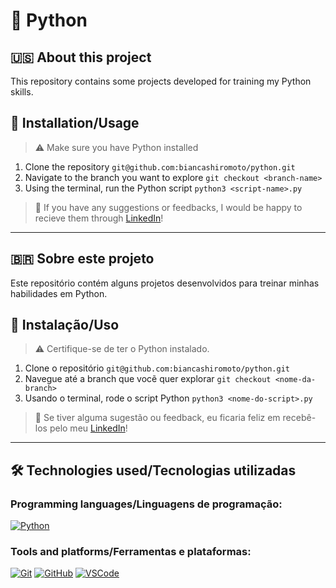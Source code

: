 # 🐍 Python

## 🇺🇸 About this project

This repository contains some projects developed for training my Python skills.

<!-- You can find more detailed information about each project in its branch's `README` -->

## 📝 Installation/Usage

> ⚠️ Make sure you have Python installed

1. Clone the repository `git@github.com:biancashiromoto/python.git`
2. Navigate to the branch you want to explore `git checkout <branch-name>`
3. Using the terminal, run the Python script `python3 <script-name>.py`

> 💬 If you have any suggestions or feedbacks, I would be happy to recieve them through <a href="https://www.linkedin.com/in/bshiromoto/" target="_blank">LinkedIn</a>!

<hr>

## 🇧🇷 Sobre este projeto

Este repositório contém alguns projetos desenvolvidos para treinar minhas habilidades em Python.

<!-- Você pode achar informações mais detalhadas sobre cada projeto no `README` da branch. -->

## 📝 Instalação/Uso

> ⚠️ Certifique-se de ter o Python instalado.

1. Clone o repositório `git@github.com:biancashiromoto/python.git`
2. Navegue até a branch que vocẽ quer explorar `git checkout <nome-da-branch>`
3. Usando o terminal, rode o script Python `python3 <nome-do-script>.py`

> 💬 Se tiver alguma sugestão ou feedback, eu ficaria feliz em recebê-los pelo meu <a href="https://www.linkedin.com/in/bshiromoto/" target="_blank">LinkedIn</a>!

<hr>

## 🛠️ Technologies used/Tecnologias utilizadas
### Programming languages/Linguagens de programação:
[![Python](https://img.shields.io/badge/Python-FFD43B?style=for-the-badge&logo=python&logoColor=blue)]()

### Tools and platforms/Ferramentas e plataformas:
[![Git](https://img.shields.io/badge/Git-E44C30?style=for-the-badge&logo=git&logoColor=white)]()
[![GitHub](https://img.shields.io/badge/GitHub-100000?style=for-the-badge&logo=github&logoColor=white)]()
[![VSCode](https://img.shields.io/badge/VSCode-0078D4?style=for-the-badge&logo=visual%20studio%20code&logoColor=white)]()

